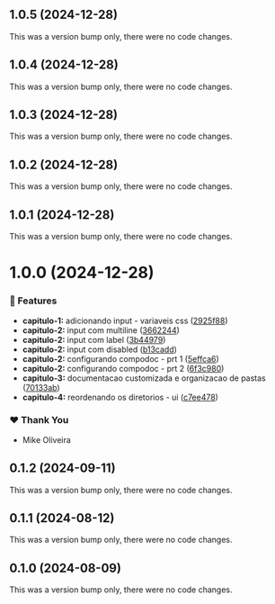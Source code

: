 ## 1.0.5 (2024-12-28)

This was a version bump only, there were no code changes.

## 1.0.4 (2024-12-28)

This was a version bump only, there were no code changes.

## 1.0.3 (2024-12-28)

This was a version bump only, there were no code changes.

## 1.0.2 (2024-12-28)

This was a version bump only, there were no code changes.

## 1.0.1 (2024-12-28)

This was a version bump only, there were no code changes.

# 1.0.0 (2024-12-28)


### 🚀 Features

- **capitulo-1:** adicionando input - variaveis css ([2925f88](https://github.com/mikeoliveira/alura-design-system/commit/2925f88))
- **capitulo-2:** input com multiline ([3662244](https://github.com/mikeoliveira/alura-design-system/commit/3662244))
- **capitulo-2:** input com label ([3b44979](https://github.com/mikeoliveira/alura-design-system/commit/3b44979))
- **capitulo-2:** input com disabled ([b13cadd](https://github.com/mikeoliveira/alura-design-system/commit/b13cadd))
- **capitulo-2:** configurando compodoc - prt 1 ([5effca6](https://github.com/mikeoliveira/alura-design-system/commit/5effca6))
- **capitulo-2:** configurando compodoc - prt 2 ([6f3c980](https://github.com/mikeoliveira/alura-design-system/commit/6f3c980))
- **capitulo-3:** documentacao customizada e organizacao de pastas ([70133ab](https://github.com/mikeoliveira/alura-design-system/commit/70133ab))
- **capitulo-4:** reordenando os diretorios - ui ([c7ee478](https://github.com/mikeoliveira/alura-design-system/commit/c7ee478))

### ❤️  Thank You

- Mike Oliveira

## 0.1.2 (2024-09-11)

This was a version bump only, there were no code changes.

## 0.1.1 (2024-08-12)

This was a version bump only, there were no code changes.

## 0.1.0 (2024-08-09)

This was a version bump only, there were no code changes.

